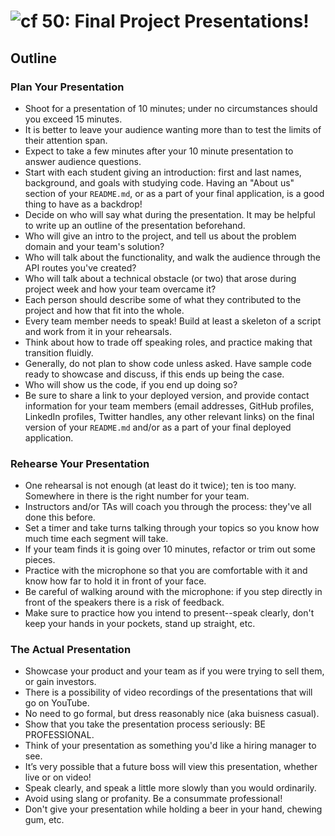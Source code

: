 ![cf](http://i.imgur.com/7v5ASc8.png) 50: Final Project Presentations!
===

## Outline

### Plan Your Presentation

* Shoot for a presentation of 10 minutes; under no circumstances should you exceed 15 minutes.
* It is better to leave your audience wanting more than to test the limits of their attention span.
* Expect to take a few minutes after your 10 minute presentation to answer audience questions.
* Start with each student giving an introduction: first and last names, background, and goals with studying code.  Having an "About us" section of your `README.md`, or as a part of your final application, is a good thing to have as a backdrop!
* Decide on who will say what during the presentation. It may be helpful to write up an outline of the presentation beforehand. 
* Who will give an intro to the project, and tell us about the problem domain and your team's solution?
* Who will talk about the functionality, and walk the audience through the API routes you've created?
* Who will talk about a technical obstacle (or two) that arose during project week and how your team overcame it?
* Each person should describe some of what they contributed to the project and how that fit into the whole. 
* Every team member needs to speak! Build at least a skeleton of a script and work from it in your rehearsals. 
* Think about how to trade off speaking roles, and practice making that transition fluidly.
* Generally, do not plan to show code unless asked.  Have sample code ready to showcase and discuss, if this ends up being the case.
* Who will show us the code, if you end up doing so?
* Be sure to share a link to your deployed version, and provide contact information for your team members (email addresses, GitHub profiles, LinkedIn profiles, Twitter handles, any other relevant links) on the final version of your `README.md` and/or as a part of your final deployed application.

### Rehearse Your Presentation

* One rehearsal is not enough (at least do it twice); ten is too many. Somewhere in there is the right number for your team.
* Instructors and/or TAs will coach you through the process: they've all done this before.
* Set a timer and take turns talking through your topics so you know how much time each segment will take.
* If your team finds it is going over 10 minutes, refactor or trim out some pieces.
* Practice with the microphone so that you are comfortable with it and know how far to hold it in front of your face. 
* Be careful of walking around with the microphone: if you step directly in front of the speakers there is a risk of feedback.
* Make sure to practice how you intend to present--speak clearly, don't keep your hands in your pockets, stand up straight, etc. 

### The Actual Presentation

* Showcase your product and your team as if you were trying to sell them, or gain investors.
* There is a possibility of video recordings of the presentations that will go on YouTube.
* No need to go formal, but dress reasonably nice (aka buisness casual).
* Show that you take the presentation process seriously: BE PROFESSIONAL.
* Think of your presentation as something you'd like a hiring manager to see.
* It’s very possible that a future boss will view this presentation, whether live or on video!
* Speak clearly, and speak a little more slowly than you would ordinarily.
* Avoid using slang or profanity.  Be a consummate professional!
* Don't give your presentation while holding a beer in your hand, chewing gum, etc.
